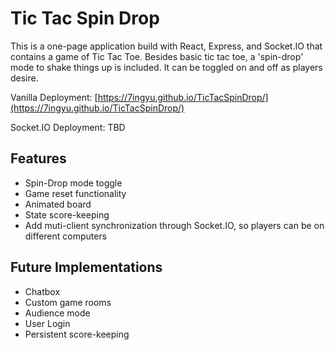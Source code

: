 # Tic Tac Spin Drop
This is a one-page application build with React, Express, and Socket.IO that contains a game of Tic Tac Toe. Besides basic tic tac toe, a 'spin-drop' mode to shake things up is included. It can be toggled on and off as players desire.

Vanilla Deployment: [https://7ingyu.github.io/TicTacSpinDrop/](https://7ingyu.github.io/TicTacSpinDrop/)

Socket.IO Deployment: TBD

## Features
* Spin-Drop mode toggle
* Game reset functionality
* Animated board
* State score-keeping
* Add muti-client synchronization through Socket.IO, so players can be on different computers

## Future Implementations
* Chatbox
* Custom game rooms
* Audience mode
* User Login
* Persistent score-keeping
